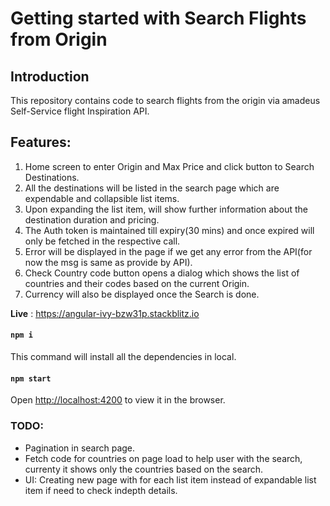 # Getting started with Search Flights from Origin

## Introduction 
This repository contains code to search flights from the origin via amadeus Self-Service flight Inspiration API.

## Features: 
1) Home screen to enter Origin and Max Price and click button to Search Destinations.
2) All the destinations will be listed in the search page which are expendable and collapsible list items.
3) Upon expanding the list item, will show further information about the destination duration and pricing. 
4) The Auth token is maintained till expiry(30 mins) and once expired will only be fetched in the respective call. 
5) Error will be displayed in the page if we get any error from the API(for now the msg is same as provide by API).
6) Check Country code button opens a dialog which shows the list of countries and their codes based on the current Origin.
7) Currency will also be displayed once the Search is done. 

**Live** : https://angular-ivy-bzw31p.stackblitz.io

#### `npm i`

This command will install all the dependencies in local.

#### `npm start`

Open [http://localhost:4200](http://localhost:4200) to view it in the browser.

### __TODO:__
- Pagination in search page.
- Fetch code for countries on page load to help user with the search, currenty it shows only the countries based on the search.
- UI: Creating new page with for each list item instead of expandable list item if need to check indepth details.
